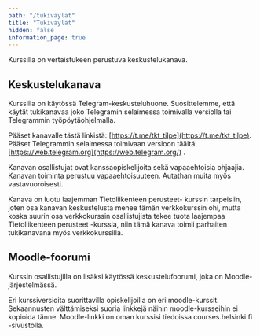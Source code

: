 ```yaml
---
path: "/tukivaylat"
title: "Tukiväylät"
hidden: false
information_page: true
---
```



Kurssilla on vertaistukeen perustuva keskustelukanava.

## Keskustelukanava

Kurssilla on käytössä Telegram-keskusteluhuone. Suosittelemme, että käytät tukikanavaa joko Telegramin selaimessa toimivalla versiolla tai Telegrammin työpöytäohjelmalla.

Pääset kanavalle tästä linkistä: [https://t.me/tkt_tilpe](https://t.me/tkt_tilpe). Pääset Telegrammin selaimessa toimivaan versioon täältä: [https://web.telegram.org](https://web.telegram.org/) .

Kanavan osallistujat ovat kanssaopiskelijoita sekä vapaaehtoisia ohjaajia. Kanavan toiminta perustuu vapaaehtoisuuteen. Autathan muita myös vastavuoroisesti.

Kanava on luotu laajemman Tietoliikenteen perusteet- kurssin tarpeisiin, joten osa kanavan keskustelusta menee tämän verkkokurssin ohi, mutta koska suurin osa verkkokurssin osallistujista tekee tuota laajempaa Tietoliikenteen perusteet -kurssia, niin tämä kanava toimii parhaiten tukikanavana myös verkkokurssilla.


## Moodle-foorumi

Kurssin osallistujilla on lisäksi käytössä keskustelufoorumi, joka on Moodle-järjestelmässä. 

Eri kurssiversioita suorittavilla opiskelijoilla on eri moodle-kurssit. Sekaannusten välttämiseksi suoria linkkejä näihin moodle-kursseihin ei kopioida tänne. Moodle-linkki on oman kurssisi tiedoissa courses.helsinki.fi -sivustolla.


